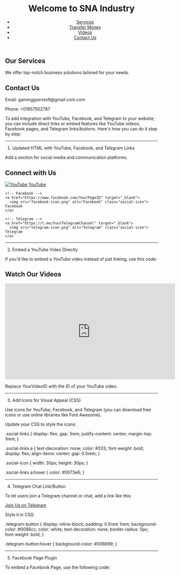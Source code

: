 <!DOCTYPE html>
<html lang="en">
<head>
  <meta charset="UTF-8">
  <meta name="viewport" content="width=device-width, initial-scale=1.0">
  <title> SNA Industry </title>
  <link rel="stylesheet" href="styles.css">
</head>
<body>
  <header>
    <h1>Welcome to SNA Industry </h1>
    <nav>
      <ul>
        <li><a href="#services">Services</a></li>
        <li><a href="#transfer">Transfer Money</a></li>
        <li><a href="#videos">Videos</a></li>
        <li><a href="#contact">Contact Us</a></li>
      </ul>
    </nav>
  </header>

  <main>
    <section id="services">
      <h2>Our Services</h2>
      <p>We offer top-notch business solutions tailored for your needs.</p>
    </section>
  </main>

  <footer id="contact">
    <h2>Contact Us</h2>
    <p>Email: gaminggseries9@gmail.com.com</p>
    <p>Phone: +01857502787</p>
  </footer>

  <script src="scripts.js"></script>
</body>
</html>
To add integration with YouTube, Facebook, and Telegram to your website, you can include direct links or embed features like YouTube videos, Facebook pages, and Telegram links/buttons. Here's how you can do it step by step:


---

1. Updated HTML with YouTube, Facebook, and Telegram Links

Add a section for social media and communication platforms.

<section id="social">
  <h2>Connect with Us</h2>
  <div class="social-links">
    <!-- YouTube -->
    <a href="https://www.youtube.com/channel/YourChannelID" target="_blank">
      <img src="youtube-icon.png" alt="YouTube" class="social-icon"> YouTube
    </a>

    <!-- Facebook -->
    <a href="https://www.facebook.com/YourPageID" target="_blank">
      <img src="facebook-icon.png" alt="Facebook" class="social-icon"> Facebook
    </a>

    <!-- Telegram -->
    <a href="https://t.me/YourTelegramChannel" target="_blank">
      <img src="telegram-icon.png" alt="Telegram" class="social-icon"> Telegram
    </a>
  </div>
</section>


---

2. Embed a YouTube Video Directly

If you'd like to embed a YouTube video instead of just linking, use this code:

<section id="videos">
  <h2>Watch Our Videos</h2>
  <iframe 
    width="560" 
    height="315" 
    src="https://www.youtube.com/embed/YourVideoID" 
    title="YouTube video player" 
    frameborder="0" 
    allow="accelerometer; autoplay; clipboard-write; encrypted-media; gyroscope; picture-in-picture" 
    allowfullscreen>
  </iframe>
</section>

Replace YourVideoID with the ID of your YouTube video.


---

3. Add Icons for Visual Appeal (CSS)

Use icons for YouTube, Facebook, and Telegram (you can download free icons or use online libraries like Font Awesome).

Update your CSS to style the icons:

.social-links {
  display: flex;
  gap: 1rem;
  justify-content: center;
  margin-top: 1rem;
}

.social-links a {
  text-decoration: none;
  color: #333;
  font-weight: bold;
  display: flex;
  align-items: center;
  gap: 0.5rem;
}

.social-icon {
  width: 30px;
  height: 30px;
}

.social-links a:hover {
  color: #0073e6;
}


---

4. Telegram Chat Link/Button

To let users join a Telegram channel or chat, add a link like this:

<a href="https://t.me/YourTelegramUsername" target="_blank" class="telegram-button">
  Join Us on Telegram
</a>

Style it in CSS:

.telegram-button {
  display: inline-block;
  padding: 0.5rem 1rem;
  background-color: #0088cc;
  color: white;
  text-decoration: none;
  border-radius: 5px;
  font-weight: bold;
}

.telegram-button:hover {
  background-color: #006699;
}


---

5. Facebook Page Plugin

To embed a Facebook Page, use the following code:

